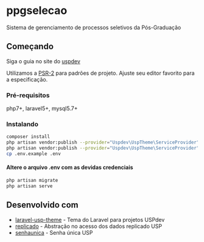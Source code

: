 # ppgselecao

Sistema de gerenciamento de processos seletivos da Pós-Graduação

## Começando

Siga o guia no site do [uspdev](https://uspdev.github.io/contribua)

Utilizamos a [PSR-2](https://www.php-fig.org/psr/psr-2/) para padrões de projeto. Ajuste seu editor favorito para a especificação.

### Pré-requisitos

php7+, laravel5+, mysql5.7+

### Instalando

```bash
composer install
php artisan vendor:publish --provider="Uspdev\UspTheme\ServiceProvider" --tag=assets --force
php artisan vendor:publish --provider="Uspdev\UspTheme\ServiceProvider" --tag=config
cp .env.example .env
```
#### Altere o arquivo .env com as devidas credenciais
```bash
php artisan migrate
php artisan serve
```

## Desenvolvido com

* [laravel-usp-theme](https://github.com/uspdev/laravel-usp-theme) - Tema do Laravel para projetos USPdev
* [replicado](https://github.com/uspdev/replicado) - Abstração no acesso dos dados replicado USP
* [senhaunica](https://github.com/uspdev/senhaunica-socialite) - Senha única USP



